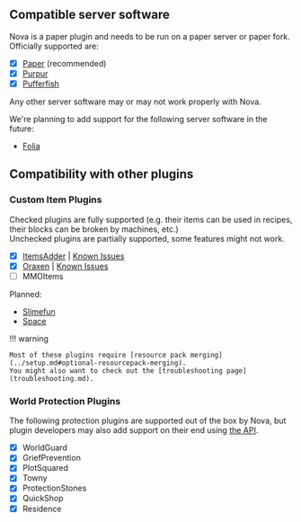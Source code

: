 ## Compatible server software

Nova is a paper plugin and needs to be run on a paper server or paper fork. Officially supported are:

* [x] [Paper](https://github.com/PaperMC/Paper) (recommended)
* [x] [Purpur](https://github.com/PurpurMC/Purpur)
* [x] [Pufferfish](https://github.com/pufferfish-gg/Pufferfish)

Any other server software may or may not work properly with Nova.  

We're planning to add support for the following server software in the future:

* [Folia](https://github.com/PaperMC/Folia)

## Compatibility with other plugins

### Custom Item Plugins

Checked plugins are fully supported (e.g. their items can be used in recipes, their blocks can be broken by machines, etc.)  
Unchecked plugins are partially supported, some features might not work.

- [x] [ItemsAdder](itemsadder.md) | [Known Issues](itemsadder.md#known-issues)
- [x] [Oraxen](oraxen.md) | [Known Issues](oraxen.md#known-issues)
- [ ] MMOItems

Planned:

* [Slimefun](utp.md)
* [Space](utp.md)

!!! warning

    Most of these plugins require [resource pack merging](../setup.md#optional-resourcepack-merging).  
    You might also want to check out the [troubleshooting page](troubleshooting.md).

### World Protection Plugins

The following protection plugins are supported out of the box by Nova, but plugin developers may also
add support on their end using [the API](../../api/protection/protectionintegration.md).

- [x] WorldGuard
- [x] GriefPrevention
- [x] PlotSquared
- [x] Towny
- [x] ProtectionStones
- [x] QuickShop
- [x] Residence